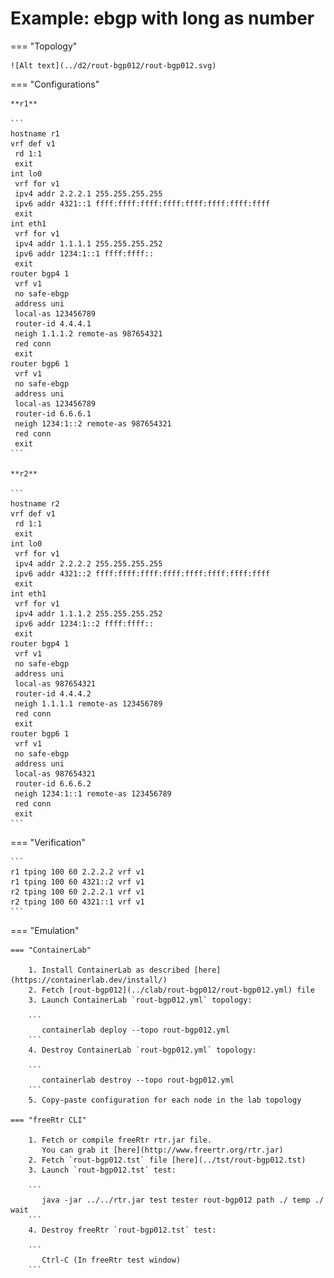 # Example: ebgp with long as number

=== "Topology"

    ![Alt text](../d2/rout-bgp012/rout-bgp012.svg)

=== "Configurations"

    **r1**

    ```
    hostname r1
    vrf def v1
     rd 1:1
     exit
    int lo0
     vrf for v1
     ipv4 addr 2.2.2.1 255.255.255.255
     ipv6 addr 4321::1 ffff:ffff:ffff:ffff:ffff:ffff:ffff:ffff
     exit
    int eth1
     vrf for v1
     ipv4 addr 1.1.1.1 255.255.255.252
     ipv6 addr 1234:1::1 ffff:ffff::
     exit
    router bgp4 1
     vrf v1
     no safe-ebgp
     address uni
     local-as 123456789
     router-id 4.4.4.1
     neigh 1.1.1.2 remote-as 987654321
     red conn
     exit
    router bgp6 1
     vrf v1
     no safe-ebgp
     address uni
     local-as 123456789
     router-id 6.6.6.1
     neigh 1234:1::2 remote-as 987654321
     red conn
     exit
    ```

    **r2**

    ```
    hostname r2
    vrf def v1
     rd 1:1
     exit
    int lo0
     vrf for v1
     ipv4 addr 2.2.2.2 255.255.255.255
     ipv6 addr 4321::2 ffff:ffff:ffff:ffff:ffff:ffff:ffff:ffff
     exit
    int eth1
     vrf for v1
     ipv4 addr 1.1.1.2 255.255.255.252
     ipv6 addr 1234:1::2 ffff:ffff::
     exit
    router bgp4 1
     vrf v1
     no safe-ebgp
     address uni
     local-as 987654321
     router-id 4.4.4.2
     neigh 1.1.1.1 remote-as 123456789
     red conn
     exit
    router bgp6 1
     vrf v1
     no safe-ebgp
     address uni
     local-as 987654321
     router-id 6.6.6.2
     neigh 1234:1::1 remote-as 123456789
     red conn
     exit
    ```

=== "Verification"

    ```
    r1 tping 100 60 2.2.2.2 vrf v1
    r1 tping 100 60 4321::2 vrf v1
    r2 tping 100 60 2.2.2.1 vrf v1
    r2 tping 100 60 4321::1 vrf v1
    ```

=== "Emulation"

    === "ContainerLab"

        1. Install ContainerLab as described [here](https://containerlab.dev/install/)  
        2. Fetch [rout-bgp012](../clab/rout-bgp012/rout-bgp012.yml) file  
        3. Launch ContainerLab `rout-bgp012.yml` topology:  

        ```
           containerlab deploy --topo rout-bgp012.yml  
        ```
        4. Destroy ContainerLab `rout-bgp012.yml` topology:  

        ```
           containerlab destroy --topo rout-bgp012.yml  
        ```
        5. Copy-paste configuration for each node in the lab topology

    === "freeRtr CLI"

        1. Fetch or compile freeRtr rtr.jar file.  
           You can grab it [here](http://www.freertr.org/rtr.jar)  
        2. Fetch `rout-bgp012.tst` file [here](../tst/rout-bgp012.tst)  
        3. Launch `rout-bgp012.tst` test:  

        ```
           java -jar ../../rtr.jar test tester rout-bgp012 path ./ temp ./ wait
        ```
        4. Destroy freeRtr `rout-bgp012.tst` test:  

        ```
           Ctrl-C (In freeRtr test window)
        ```

